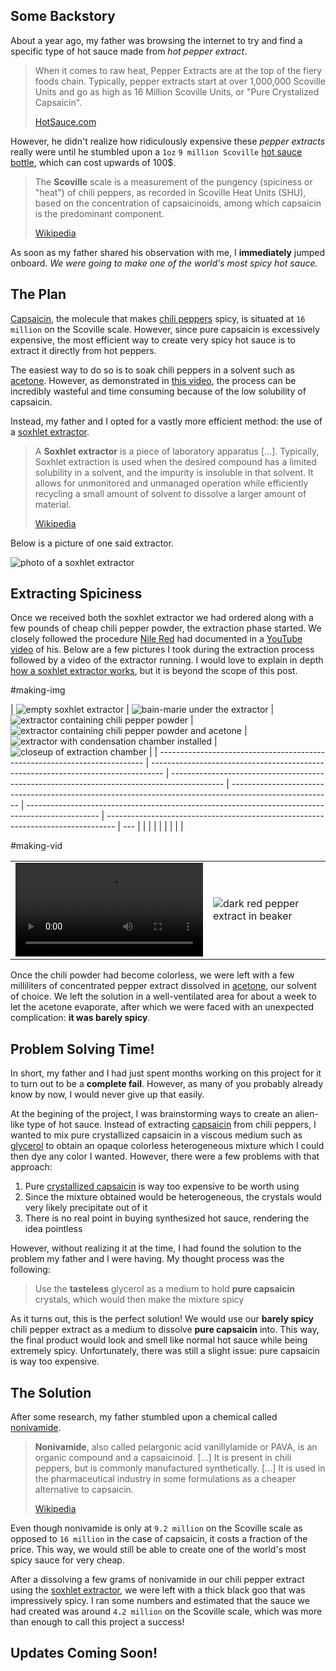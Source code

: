## Some Backstory

About a year ago, my father was browsing the internet to try and find a specific type of hot sauce made from _hot pepper extract_.

> When it comes to raw heat, Pepper Extracts are at the top of the fiery foods chain. Typically, pepper extracts start at over 1,000,000 Scoville Units and go as high as 16 Million Scoville Units, or "Pure Crystalized Capsaicin".
>
> [HotSauce.com](https://www.hotsauce.com/Hot-Pepper-Extracts-and-Hot-Sauce-Extracts/)

However, he didn't realize how ridiculously expensive these _pepper extracts_ really were until he stumbled upon a `1oz` `9 million Scoville` [hot sauce bottle](https://www.amazon.com/Mad-Dog-357-Plutonium-Scoville/dp/B00IIUEOEW/ref=sr_1_6?dchild=1&keywords=pepper+extract&qid=1630631905&sr=8-6), which can cost upwards of 100\$.

> The **Scoville** scale is a measurement of the pungency (spiciness or "heat") of chili peppers, as recorded in Scoville Heat Units (SHU), based on the concentration of capsaicinoids, among which capsaicin is the predominant component.
>
> [Wikipedia](https://en.wikipedia.org/wiki/Scoville_scale)

As soon as my father shared his observation with me, I **immediately** jumped onboard. _We were going to make one of the world's most spicy hot sauce._

## The Plan

[Capsaicin](https://en.wikipedia.org/wiki/Capsaicin), the molecule that makes [chili peppers](https://en.wikipedia.org/wiki/Chili_pepper) spicy, is situated at `16 million` on the Scoville scale. However, since pure capsaicin is excessively expensive, the most efficient way to create very spicy hot sauce is to extract it directly from hot peppers.

The easiest way to do so is to soak chili peppers in a solvent such as [acetone](https://en.wikipedia.org/wiki/Acetone). However, as demonstrated in [this video](https://www.youtube.com/watch?v=_4sR3Ph8MBk), the process can be incredibly wasteful and time consuming because of the low solubility of capsaicin.

Instead, my father and I opted for a vastly more efficient method: the use of a [soxhlet extractor](https://en.wikipedia.org/wiki/Soxhlet_extractor).

> A **Soxhlet extractor** is a piece of laboratory apparatus [...]. Typically, Soxhlet extraction is used when the desired compound has a limited solubility in a solvent, and the impurity is insoluble in that solvent. It allows for unmonitored and unmanaged operation while efficiently recycling a small amount of solvent to dissolve a larger amount of material.
>
> [Wikipedia](https://en.wikipedia.org/wiki/Soxhlet_extractor)

Below is a picture of one said extractor.

![photo of a soxhlet extractor](Making-the-Sauce/0003315_extractors-soxhlet-micro.jpeg)

## Extracting Spiciness

Once we received both the soxhlet extractor we had ordered along with a few pounds of cheap chili pepper powder, the extraction phase started. We closely followed the procedure [Nile Red](https://www.youtube.com/channel/UCFhXFikryT4aFcLkLw2LBLA) had documented in a [YouTube video](https://www.youtube.com/watch?v=cQIMLEwQWL0) of his. Below are a few pictures I took during the extraction process followed by a video of the extractor running. I would love to explain in depth [how a soxhlet extractor works](https://en.wikipedia.org/wiki/Soxhlet_extractor#Operation), but it is beyond the scope of this post.

#making-img

| ![empty soxhlet extractor](Making-the-Sauce/IMG_20201122_125247_5.min.jpg) | ![bain-marie under the extractor](Making-the-Sauce/IMG_20201122_125254_4.min.jpg) | ![extractor containing chili pepper powder](Making-the-Sauce/IMG_20201122_130512_4.min.jpg) | ![extractor containing chili pepper powder and acetone](Making-the-Sauce/IMG_20201122_130952_6.min.jpg) | ![extractor with condensation chamber installed](Making-the-Sauce/IMG_20201122_131150_5.min.jpg) | ![closeup of extraction chamber](Making-the-Sauce/IMG_20201122_133217_3.min.jpg) |
| -------------------------------------------------------------------------- | --------------------------------------------------------------------------------- | ------------------------------------------------------------------------------------------- | ------------------------------------------------------------------------------------------------------- | ------------------------------------------------------------------------------------------------ | -------------------------------------------------------------------------------- | --- |
|                                                                            |                                                                                   |                                                                                             |                                                                                                         |                                                                                                  |                                                                                  |     |

#making-vid

|                                                    |                                                                                      |
| -------------------------------------------------- | ------------------------------------------------------------------------------------ |
| ![video](Making-the-Sauce/VID_20201122_134120.mp4) | ![dark red pepper extract in beaker](Making-the-Sauce/IMG_20201122_172423_9.min.jpg) |

Once the chili powder had become colorless, we were left with a few milliliters of concentrated pepper extract dissolved in [acetone](https://en.wikipedia.org/wiki/Acetone), our solvent of choice. We left the solution in a well-ventilated area for about a week to let the acetone evaporate, after which we were faced with an unexpected complication: **it was barely spicy**.

## Problem Solving Time!

In short, my father and I had just spent months working on this project for it to turn out to be a **complete fail**. However, as many of you probably already know by now, I would never give up that easily.

At the begining of the project, I was brainstorming ways to create an alien-like type of hot sauce. Instead of extracting [capsaicin](https://en.wikipedia.org/wiki/Capsaicin) from chili peppers, I wanted to mix pure crystallized capsaicin in a viscous medium such as [glycerol](https://en.wikipedia.org/wiki/Glycerol) to obtain an opaque colorless heterogeneous mixture which I could then dye any color I wanted. However, there were a few problems with that approach:

1. Pure [crystallized capsaicin](https://en.wikipedia.org/wiki/Capsaicin) is way too expensive to be worth using
2. Since the mixture obtained would be heterogeneous, the crystals would very likely precipitate out of it
3. There is no real point in buying synthesized hot sauce, rendering the idea pointless

However, without realizing it at the time, I had found the solution to the problem my father and I were having. My thought process was the following:

> Use the **tasteless** glycerol as a medium to hold **pure capsaicin** crystals, which would then make the mixture spicy

As it turns out, this is the perfect solution! We would use our **barely spicy** chili pepper extract as a medium to dissolve **pure capsaicin** into. This way, the final product would look and smell like normal hot sauce while being extremely spicy. Unfortunately, there was still a slight issue: pure capsaicin is way too expensive.

## The Solution

After some research, my father stumbled upon a chemical called [nonivamide](https://en.wikipedia.org/wiki/Nonivamide).

> **Nonivamide**, also called pelargonic acid vanillylamide or PAVA, is an organic compound and a capsaicinoid. [...] It is present in chili peppers, but is commonly manufactured synthetically. [...] It is used in the pharmaceutical industry in some formulations as a cheaper alternative to capsaicin.
>
> [Wikipedia](https://en.wikipedia.org/wiki/Nonivamide)

Even though nonivamide is only at `9.2 million` on the Scoville scale as opposed to `16 million` in the case of capsaicin, it costs a fraction of the price. This way, we would still be able to create one of the world's most spicy sauce for very cheap.

After a dissolving a few grams of nonivamide in our chili pepper extract using the [soxhlet extractor](https://en.wikipedia.org/wiki/Soxhlet_extractor), we were left with a thick black goo that was impressively spicy. I ran some numbers and estimated that the sauce we had created was around `4.2 million` on the Scoville scale, which was more than enough to call this project a success!

## Updates Coming Soon!

<?
It's almost midnight and I'm incredibly tired, so the rest of the story will have to wait for another day...
?>
